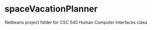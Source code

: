 spaceVacationPlanner
====================

Netbeans project folder for CSC 540 Human Computer Interfaces class
